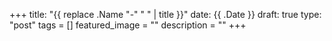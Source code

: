 +++
title: "{{ replace .Name "-" " " | title }}"
date: {{ .Date }}
draft: true
type: "post"
tags = []
featured_image = ""
description = ""
+++
